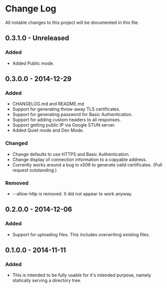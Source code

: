 # Change Log
All notable changes to this project will be documented in this file.

## 0.3.1.0 - Unreleased
### Added
- Added Public mode.

## 0.3.0.0 - 2014-12-29
### Added
- CHANGELOG.md and README.md
- Support for generating throw-away TLS certificates.
- Support for generating password for Basic Authentication.
- Support for adding custom headers to all responses.
- Support getting public IP via Google STUN server.
- Added Quiet mode and Dev Mode.

### Changed
- Change defaults to use HTTPS and Basic Authentication.
- Change display of connection information to a copyable address.
- Currently works around a bug in x509 to generate valid certificates.  (Pull request outstanding.)

### Removed
- \-\-allow\-http is removed.  It did not appear to work anyway.

## 0.2.0.0 - 2014-12-06
### Added
- Support for uploading files.  This includes overwriting existing files.

## 0.1.0.0 - 2014-11-11
### Added
- This is intended to be fully usable for it's intended purpose, namely statically serving
a directory tree.
